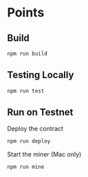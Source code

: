 # Points

## Build

```sh
npm run build
```

## Testing Locally

```sh
npm run test
```

## Run on Testnet

Deploy the contract

```sh
npm run deploy
```

Start the miner (Mac only)

```sh
npm run mine
```
